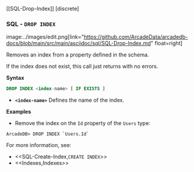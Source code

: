 [[SQL-Drop-Index]]
[discrete]
### SQL - `DROP INDEX` 
image:../images/edit.png[link="https://github.com/ArcadeData/arcadedb-docs/blob/main/src/main/asciidoc/sql/SQL-Drop-Index.md" float=right]

Removes an index from a property defined in the schema.

If the index does not exist, this call just returns with no errors.

**Syntax**

```sql
DROP INDEX <index-name> [ IF EXISTS ]
```

- **`<index-name>`** Defines the name of the index.

**Examples**

- Remove the index on the `Id` property of the `Users` type:

```
ArcadeDB> DROP INDEX `Users.Id`
```


For more information, see:

- <<SQL-Create-Index,`CREATE INDEX`>>
- <<Indexes,Indexes>>

